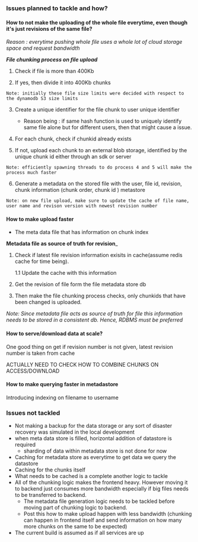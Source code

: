 ### Issues planned to tackle and how?
#### How to not make the uploading of the whole file everytime, even though it's just revisions of the same file?
  
  _Reason : everytime pushing whole file uses a whole lot of cloud storage space and request bandwidth_ 
  
_**File chunking process on file upload**_
  1. Check if file is more than 400Kb

  2. If yes, then divide it into 400Kb chunks

    Note: initially these file size limits were decided with respect to the dynamodb S3 size limits
  
  3. Create a unique identifier for the file chunk to user unique identifier
      - Reason being : if same hash function is used to uniquely identify same file alone but for different users, then that might cause a issue.

  4. For each chunk, check if chunkid already exists

  5. If not, upload each chunk to an external blob storage, identified by the unique chunk id either through an sdk or server

    Note: efficiently spawning threads to do process 4 and 5 will make the process much faster

  6. Generate a metadata on the stored file with the user, file id, revision, chunk information (chunk order, chunk id ) metastore

    Note: on new file upload, make sure to update the cache of file name, user name and revison version with newest revision number

#### How to make upload faster
  - The meta data file that has information on chunk index

**Metadata file as source of truth for revision**_
  1. Check if latest file revision information exisits in cache(assume redis cache for time being).
      
      1.1 Update the cache with this information

  2.  Get the revision of file form the file metadata store db

  3. Then make the file chunking process checks, only chunkids that have been changed is uploaded.

_Note: Since metadata file acts as source of truth for file this information needs to be stored in a consistent db. Hence, RDBMS must be preferred_

#### How to serve/download data at scale?

One good thing on get if revision number is not given, latest revision number is taken from cache

ACTUALLY NEED TO CHECK HOW TO COMBINE CHUNKS ON ACCESS/DOWNLOAD
#### How to make querying faster in metadastore
Introducing indexing on filename to username

### Issues not tackled
- Not making a backup for the data storage or any sort of disaster recovery was simulated in the local development
- when meta data store is filled, horizontal addition of datastore is required
  - sharding of data within metadata store is not done for now
- Caching for metadata store as everytime to get data we query the datastore
- Caching for the chunks itself
 - What needs to be cached is a complete another logic to tackle 
- All of the chunking logic makes the frontend heavy. However moving it to backend just consumes more bandwidth especially if big files needs to be transferred to backend. 
  - The metadata file generation logic needs to be tackled before moving part of chunking logic to backend.
  - Post this how to make upload happen with less bandwidth (chunking can happen in frontend itself and send information on how many more chunks on the same to be expected) 
- The current build is assumed as if all services are up